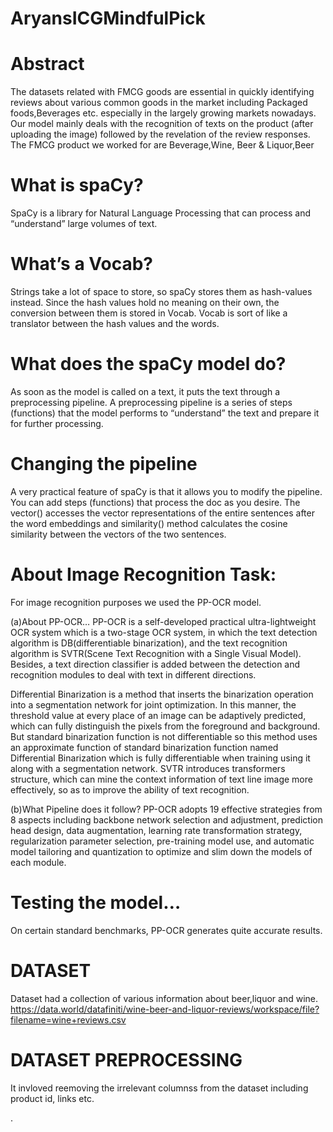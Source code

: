# AryansICGMindfulPick


# Abstract
The datasets related with FMCG goods are essential in quickly identifying reviews about various common goods in the market including Packaged foods,Beverages etc. especially in the largely growing markets nowadays. Our model mainly deals with the recognition of texts on the product (after uploading the image) followed by the revelation of the review responses. The FMCG product we worked for are  Beverage,Wine, Beer & Liquor,Beer
# What is spaCy?

SpaCy is a library for Natural Language Processing that can process and “understand” large volumes of text.
# What’s a Vocab?

Strings take a lot of space to store, so spaCy stores them as hash-values instead. Since the hash values hold no meaning on their own, the conversion between them is stored in Vocab.
Vocab is sort of like a translator between the hash values and the words.
# What does the spaCy model do?

As soon as the model is called on a text, it puts the text through a preprocessing pipeline. A preprocessing pipeline is a series of steps (functions) that the model performs to “understand” the text and prepare it for further processing.
 


# Changing the pipeline
A very practical feature of spaCy is that it allows you to modify the pipeline. You can add steps (functions) that process the doc as you desire.
The vector() accesses the vector representations of the entire sentences after the word embeddings and similarity() method calculates the cosine similarity between the vectors of the two sentences.




# About Image Recognition Task:
For image recognition purposes we used the PP-OCR model.

(a)About PP-OCR…
PP-OCR is a self-developed practical ultra-lightweight OCR system which is a two-stage OCR system, in which the text detection algorithm is DB(differentiable binarization), and the text recognition algorithm is SVTR(Scene Text Recognition with a Single Visual Model). Besides, a text direction classifier is added between the detection and recognition modules to deal with text in different directions.
 
Differential Binarization is a method that inserts the binarization operation into a segmentation network for joint optimization. In this manner, the threshold value at every place of an image can be adaptively predicted, which can fully distinguish the pixels from the foreground and background.
But standard binarization function is not differentiable so this method uses an approximate function of standard binarization function named Differential Binarization which is fully differentiable when training using it along with a segmentation network.
SVTR introduces transformers structure, which can mine the context information of text line image more effectively, so as to improve the ability of text recognition.

(b)What Pipeline does it follow?
PP-OCR adopts 19 effective strategies from 8 aspects including backbone network selection and adjustment, prediction head design, data augmentation, learning rate transformation strategy, regularization parameter selection, pre-training model use, and automatic model tailoring and quantization to optimize and slim down the models of each module.
 

# Testing the model…
On certain standard benchmarks, PP-OCR generates quite accurate results.

# DATASET
Dataset had a collection of various information about beer,liquor and wine.
https://data.world/datafiniti/wine-beer-and-liquor-reviews/workspace/file?filename=wine+reviews.csv
# DATASET PREPROCESSING
It invloved reemoving the irrelevant columnss from the dataset including product id, links etc.





.
